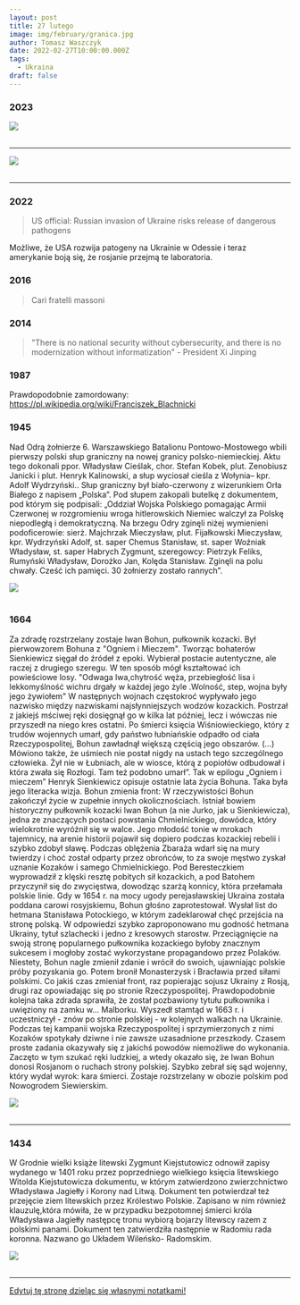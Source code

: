 ```yaml
---
layout: post
title: 27 lutego
image: img/february/granica.jpg
author: Tomasz Waszczyk
date: 2022-02-27T10:00:00.000Z
tags:
  - Ukraina
draft: false
---
```


### 2023

<img src="./img/february/wig_y.jpeg"><br><br>

---

<img src="./img/february/robaki.jpeg"><br><br>

---

### 2022

> US official: Russian invasion of Ukraine risks release of dangerous pathogens

Możliwe, że USA rozwija patogeny na Ukrainie w Odessie i teraz amerykanie boją się, że rosjanie przejmą te laboratoria.

### 2016

> Cari fratelli massoni

### 2014

> "There is no national security without cybersecurity, and there is no modernization without informatization" - President Xi Jinping

### 1987

Prawdopodobnie zamordowany: https://pl.wikipedia.org/wiki/Franciszek_Blachnicki

### 1945

Nad Odrą żołnierze 6. Warszawskiego Batalionu Pontowo-Mostowego wbili pierwszy polski słup graniczny na nowej granicy polsko-niemieckiej.
Aktu tego dokonali ppor. Władysław Cieślak, chor. Stefan Kobek, plut. Zenobiusz Janicki i plut. Henryk Kalinowski, a słup wyciosał cieśla z Wołynia– kpr. Adolf Wydrzyński.. Słup graniczny był biało-czerwony z wizerunkiem Orła Białego z napisem „Polska”. Pod słupem zakopali butelkę z dokumentem, pod którym się podpisali:
„Oddział Wojska Polskiego pomagając Armii Czerwonej w rozgromieniu wroga hitlerowskich Niemiec walczył za Polskę niepodległą i demokratyczną. Na brzegu Odry zginęli niżej wymienieni podoficerowie: sierż. Majchrzak Mieczysław, plut. Fijałkowski Mieczysław, kpr. Wydrzyński Adolf, st. saper Chemus Stanisław, st. saper Woźniak Władysław, st. saper Habrych Zygmunt, szeregowcy: Pietrzyk Feliks, Rumyński Władysław, Dorożko Jan, Kolęda Stanisław. Zginęli na polu chwały. Cześć ich pamięci. 30 żołnierzy zostało rannych”.

<img src="./img/february/granica.jpg"/><br><br>

### 1664

Za zdradę rozstrzelany zostaje Iwan Bohun, pułkownik kozacki. Był pierwowzorem Bohuna z "Ogniem i Mieczem". Tworząc bohaterów Sienkiewicz sięgał do źródeł z epoki. Wybierał postacie autentyczne, ale raczej z drugiego szeregu. W ten sposób mógł kształtować ich powieściowe losy.
"Odwaga lwa,chytrość węża, przebiegłość lisa i lekkomyślność wichru drgały w każdej jego żyle .Wolność, step, wojna były jego żywiołem"
W następnych wojnach częstokroć wypływało jego nazwisko między nazwiskami najsłynniejszych wodzów kozackich. Postrzał z jakiejś mściwej ręki dosięgnął go w kilka lat później, lecz i wówczas nie przyszedł na niego kres ostatni. Po śmierci księcia Wiśniowieckiego, który z trudów wojennych umarł, gdy państwo łubniańskie odpadło od ciała Rzeczypospolitej, Bohun zawładnął większą częścią jego obszarów. (…) Mówiono także, że uśmiech nie postał nigdy na ustach tego szczególnego człowieka. Żył nie w Łubniach, ale w wiosce, którą z popiołów odbudował i która zwała się Rozłogi. Tam też podobno umarł”. Tak w epilogu „Ogniem i mieczem” Henryk Sienkiewicz opisuje ostatnie lata życia Bohuna. Taka była jego literacka wizja.
Bohun zmienia front:
W rzeczywistości Bohun zakończył życie w zupełnie innych okolicznościach. Istniał bowiem historyczny pułkownik kozacki Iwan Bohun (a nie Jurko, jak u Sienkiewicza), jedna ze znaczących postaci powstania Chmielnickiego, dowódca, który wielokrotnie wyróżnił się w walce.
Jego młodość tonie w mrokach tajemnicy, na arenie historii pojawił się dopiero podczas kozackiej rebelii i szybko zdobył sławę. Podczas oblężenia Zbaraża wdarł się na mury twierdzy i choć został odparty przez obrońców, to za swoje męstwo zyskał uznanie Kozaków i samego Chmielnickiego. Pod Beresteczkiem wyprowadził z klęski resztę pobitych sił kozackich, a pod Batohem przyczynił się do zwycięstwa, dowodząc szarżą konnicy, która przełamała polskie linie.
Gdy w 1654 r. na mocy ugody perejasławskiej Ukraina została poddana carowi rosyjskiemu, Bohun głośno zaprotestował. Wysłał list do hetmana Stanisława Potockiego, w którym zadeklarował chęć przejścia na stronę polską. W odpowiedzi szybko zaproponowano mu godność hetmana Ukrainy, tytuł szlachecki i jedno z kresowych starostw.
Przeciągnięcie na swoją stronę popularnego pułkownika kozackiego byłoby znacznym sukcesem i mogłoby zostać wykorzystane propagandowo przez Polaków. Niestety, Bohun nagle zmienił zdanie i wrócił do swoich, ujawniając polskie próby pozyskania go.
Potem bronił Monasterzysk i Bracławia przed siłami polskimi. Co jakiś czas zmieniał front, raz popierając sojusz Ukrainy z Rosją, drugi raz opowiadając się po stronie Rzeczypospolitej.
Prawdopodobnie kolejna taka zdrada sprawiła, że został pozbawiony tytułu pułkownika i uwięziony na zamku w… Malborku. Wyszedł stamtąd w 1663 r. i uczestniczył - znów po stronie polskiej - w kolejnych walkach na Ukrainie.
Podczas tej kampanii wojska Rzeczypospolitej i sprzymierzonych z nimi Kozaków spotykały dziwne i nie zawsze uzasadnione przeszkody. Czasem proste zadania okazywały się z jakichś powodów niemożliwe do wykonania.
Zaczęto w tym szukać ręki ludzkiej, a wtedy okazało się, że Iwan Bohun donosi Rosjanom o ruchach strony polskiej. Szybko zebrał się sąd wojenny, który wydał wyrok: kara śmierci. Zostaje rozstrzelany w obozie polskim pod Nowogrodem Siewierskim.

<img src="./img/february/bohun.jpg"><br><br>

---

### 1434

W Grodnie wielki książe litewski Zygmunt Kiejstutowicz odnowił zapisy wydanego w 1401 roku przez poprzedniego wielkiego księcia litewskiego Witolda Kiejstutowicza dokumentu, w którym zatwierdzono zwierzchnictwo Władysława Jagiełły i Korony nad Litwą. Dokument ten potwierdzał też przejęcie ziem litewskich przez Królestwo Polskie. Zapisano w nim również klauzulę,która mówiła, że w przypadku bezpotomnej śmierci króla Władysława Jagiełły następcę tronu wybiorą bojarzy litewscy razem z polskimi panami. Dokument ten zatwierdziła następnie w Radomiu rada koronna. Nazwano go Układem Wileńsko- Radomskim.

<img src="./img/february/krolestwopolskie.jpg"/><br><br>

---

<a href="https://github.com/TomaszWaszczyk/historia.waszczyk.com/edit/master/src/content/february-27.md" target="_blank">Edytuj tę stronę dzieląc się własnymi notatkami!</a>
